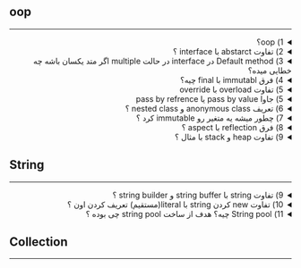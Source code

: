 ## oop

---------------

<details>

<summary dir="rtl"> 
1) oop؟
</summary>

<div dir="rtl">

1. **کپسوله‌سازی (Encapsulation):** کپسوله‌سازی به معنای پنهان‌سازی جزئیات پیاده‌سازی و نمایش فقط ویژگی‌ها و روش‌های ضروری به کاربر است. این امر با استفاده از دسترسی‌کننده‌های خصوصی (private) و عمومی (public) در کلاس‌ها انجام می‌شود. به عنوان مثال:
</div>

```java
    public class Car {
        private String color;
        private String model;

        public String getColor() {
            return color;
        }

        public void setColor(String color) {
            this.color = color;
        }

        public String getModel() {
            return model;
        }

        public void setModel(String model) {
            this.model = model;
        }
    }
```


<div dir="rtl">

2. **وراثت (Inheritance):** وراثت به معنی قابلیت تعریف یک کلاس جدید بر اساس یک کلاس موجود است که تمام خصوصیات و روش‌های آن را به ارث می‌برد و می‌تواند ویژگی‌ها و روش‌های جدیدی به آن اضافه کند. این امر باعث استفاده مجدد از کد می‌شود. به عنوان مثال:
</div>

```java
    public class Vehicle {
        protected String brand = "Ford";

        public void honk() {
            System.out.println("Beep beep!");
        }
    }

    public class Car extends Vehicle {
        private String modelName = "Mustang";

        public String getModelName() {
            return modelName;
        }
    }
```

<div dir="rtl">

3. **چندریختی (Polymorphism):** چندریختی به توانایی استفاده از یک تابع یا روش به روش‌های مختلف اشاره دارد. این ویژگی اجازه می‌دهد تا اشیاء از کلاس‌های مختلف به عنوان یک نوع عمومی‌تر در نظر گرفته شوند. به عنوان مثال:
</div>    

```java
    public class Animal {
        public void makeSound() {
            System.out.println("Animal makes a sound");
        }
    }

    public class Dog extends Animal {
        @Override
        public void makeSound() {
            System.out.println("Woof");
        }
    }

    public class Cat extends Animal {
        @Override
        public void makeSound() {
            System.out.println("Meow");
        }
    }

    public static void main(String[] args) {
        Animal myDog = new Dog();
        Animal myCat = new Cat();
        myDog.makeSound(); // Woof
        myCat.makeSound(); // Meow
    }
```

<div dir="rtl">

4. **تجرید (Abstraction):** تجرید به معنای نمایش جزئیات مهم و پنهان کردن جزئیات غیرضروری برای ساده‌سازی مدل‌سازی است. این امر با استفاده از کلاس‌های انتزاعی (abstract) و رابط‌ها (interface) انجام می‌شود. به عنوان مثال:
</div>

```java
    abstract class Animal {
        public abstract void makeSound();
    }

    class Dog extends Animal {
        public void makeSound() {
            System.out.println("Woof");
        }
    }

    class Cat extends Animal {
        public void makeSound() {
            System.out.println("Meow");
        }
    }

    public static void main(String[] args) {
        Animal myDog = new Dog();
        Animal myCat = new Cat();
        myDog.makeSound(); // Woof
        myCat.makeSound(); // Meow
    }
```
</details>



<details>

<summary dir="rtl"> 
2) تفاوت abstarct با interface ؟
</summary>

<div dir="rtl">

در جاوا، کلاس‌های انتزاعی (abstract classes) و رابط‌ها (interfaces) دو روش مهم برای تعریف قراردادها و رفتارهای مشترک بین کلاس‌ها هستند. با این حال، هر یک از این دو ویژگی کاربردها و محدودیت‌های خاص خود را دارند. در ادامه، تفاوت‌های اصلی بین آن‌ها را بررسی می‌کنیم:

### کلاس انتزاعی (Abstract Class)

1. **تعریف:**
   - یک کلاس انتزاعی می‌تواند شامل متدهای انتزاعی (بدون پیاده‌سازی) و متدهای معمولی (با پیاده‌سازی) باشد.

2. **ارث‌بری:**
   - یک کلاس می‌تواند فقط از یک کلاس انتزاعی ارث‌بری کند (single inheritance).

3. **سازنده‌ها:**
   - یک کلاس انتزاعی می‌تواند سازنده داشته باشد و این سازنده‌ها می‌توانند برای مقداردهی اولیه اشیاء در کلاس‌های فرزند استفاده شوند.

4. **متغیرها:**
   - یک کلاس انتزاعی می‌تواند متغیرهای نمونه (instance variables) داشته باشد.

مثال:

</div>

```java
abstract class Animal {
    String name;

    Animal(String name) {
        this.name = name;
    }

    abstract void makeSound();

    void eat() {
        System.out.println(name + " is eating");
    }
}

class Dog extends Animal {
    Dog(String name) {
        super(name);
    }

    @Override
    void makeSound() {
        System.out.println("Woof");
    }
}

public class Main {
    public static void main(String[] args) {
        Dog dog = new Dog("Buddy");
        dog.makeSound(); // Woof
        dog.eat();       // Buddy is eating
    }
}
```

<div dir="rtl">

### رابط (Interface)

1. **تعریف:**
   - یک رابط فقط می‌تواند شامل متدهای انتزاعی (بدون پیاده‌سازی) باشد. البته، از جاوا 8 به بعد، رابط‌ها می‌توانند متدهای پیش‌فرض (default methods) و استاتیک (static methods) نیز داشته باشند که دارای پیاده‌سازی هستند.

2. **ارث‌بری:**
   - یک کلاس می‌تواند از چندین رابط پیروی کند (multiple inheritance).

3. **سازنده‌ها:**
   - یک رابط نمی‌تواند سازنده داشته باشد.

4. **متغیرها:**
   - تمام متغیرهای درون یک رابط به صورت پیش‌فرض `public`, `static` و `final` هستند.

مثال:

</div>

```java
interface Animal {
    void makeSound();

    default void eat() {
        System.out.println("Animal is eating");
    }
}

class Dog implements Animal {
    @Override
    public void makeSound() {
        System.out.println("Woof");
    }
}

public class Main {
    public static void main(String[] args) {
        Dog dog = new Dog();
        dog.makeSound(); // Woof
        dog.eat();       // Animal is eating
    }
}
```

<div dir="rtl">

### تفاوت‌های کلیدی

1. **تعداد ارث‌بری:**
   - **Abstract Class:** فقط یک کلاس انتزاعی می‌تواند به ارث برده شود.
   - **Interface:** یک کلاس می‌تواند از چندین رابط پیروی کند.

2. **نوع متدها:**
   - **Abstract Class:** می‌تواند شامل متدهای انتزاعی و معمولی باشد.
   - **Interface:** تا جاوا 7، فقط شامل متدهای انتزاعی بود. از جاوا 8 به بعد، می‌تواند شامل متدهای پیش‌فرض و استاتیک نیز باشد.

3. **نوع متغیرها:**
   - **Abstract Class:** می‌تواند شامل متغیرهای نمونه و استاتیک باشد.
   - **Interface:** فقط شامل متغیرهای `public`, `static`, `final` است.

4. **کاربرد:**
   - **Abstract Class:** برای مدل‌سازی یک مفهوم عمومی‌تر که ممکن است دارای پیاده‌سازی پیش‌فرض برخی از متدها باشد.
   - **Interface:** برای تعریف قراردادهای رفتار که هر کلاس می‌تواند پیاده‌سازی‌های متفاوتی از آن‌ها ارائه دهد.

### مثال ترکیبی

برای درک بهتر تفاوت‌ها، می‌توانیم یک مثال ترکیبی بیاوریم که هر دو کلاس انتزاعی و رابط را به کار می‌گیرد:

</div>

```java
abstract class Animal {
    String name;

    Animal(String name) {
        this.name = name;
    }

    abstract void makeSound();

    void sleep() {
        System.out.println(name + " is sleeping");
    }
}

interface Pet {
    void play();

    default void eat() {
        System.out.println("Pet is eating");
    }
}

class Dog extends Animal implements Pet {
    Dog(String name) {
        super(name);
    }

    @Override
    void makeSound() {
        System.out.println("Woof");
    }

    @Override
    public void play() {
        System.out.println(name + " is playing");
    }
}

public class Main {
    public static void main(String[] args) {
        Dog dog = new Dog("Buddy");
        dog.makeSound(); // Woof
        dog.sleep();     // Buddy is sleeping
        dog.play();      // Buddy is playing
        dog.eat();       // Pet is eating
    }
}
```

<div dir="rtl">

در این مثال، `Dog` هم از یک کلاس انتزاعی (`Animal`) و هم از یک رابط (`Pet`) استفاده می‌کند، که نشان‌دهنده قدرت و انعطاف‌پذیری ترکیب این دو ویژگی در جاوا است.
</div>

</details>


<details>

<summary dir="rtl"> 
3) Default method در interface در حالت multiple اگر متد یکسان باشه چه خطایی میده؟
</summary>

<div dir="rtl">

در جاوا، اگر یک کلاس از چندین رابط (interface) پیروی کند که دارای متدهای پیش‌فرض (default methods) با امضای یکسان باشند، یک تضاد به وجود می‌آید. این تضاد باید به طور صریح توسط کلاس حل شود، در غیر این صورت کامپایلر جاوا خطا می‌دهد.

### خطا

وقتی یک کلاس از چندین رابط پیروی می‌کند که هر کدام متد پیش‌فرض یکسانی دارند، کامپایلر خطای زیر را می‌دهد:
```
class X inherits unrelated defaults for method Y() from types A and B
```

### مثال

برای توضیح این موضوع با یک مثال، بیایید دو رابط با متد پیش‌فرض یکسان و یک کلاس که از هر دو رابط پیروی می‌کند را بررسی کنیم:

</div>

```java
interface InterfaceA {
    default void display() {
        System.out.println("Display from InterfaceA");
    }
}

interface InterfaceB {
    default void display() {
        System.out.println("Display from InterfaceB");
    }
}

class MyClass implements InterfaceA, InterfaceB {
    @Override
    public void display() {
        // باید تضاد را به طور صریح حل کنیم
        InterfaceA.super.display(); // یا InterfaceB.super.display();
    }

    public static void main(String[] args) {
        MyClass obj = new MyClass();
        obj.display(); // باید تصمیم بگیریم کدام نمایش داده شود
    }
}
```

<div dir="rtl">

### توضیح

1. **تعریف دو رابط با متد پیش‌فرض یکسان:**
   - `InterfaceA` و `InterfaceB` هر دو دارای متد پیش‌فرض `display` هستند.

2. **پیروی کلاس از هر دو رابط:**
   - کلاس `MyClass` از هر دو رابط `InterfaceA` و `InterfaceB` پیروی می‌کند.

3. **حل تضاد:**
   - کلاس `MyClass` باید تضاد به وجود آمده را به طور صریح حل کند. این کار با استفاده از `InterfaceA.super.display()` یا `InterfaceB.super.display()` انجام می‌شود تا مشخص شود کدام نسخه از متد `display` فراخوانی شود.

### حل تضاد

هنگامی که با تضاد متدهای پیش‌فرض مواجه می‌شویم، باید به یکی از روش‌های زیر عمل کنیم:

1. **بازنویسی متد:**
   - متد را در کلاس پیاده‌سازی کرده و از یک نسخه خاص از رابط برای حل تضاد استفاده کنیم.

مثال:

</div>

```java
class MyClass implements InterfaceA, InterfaceB {
    @Override
    public void display() {
        InterfaceA.super.display(); // یا InterfaceB.super.display();
    }
}
```

<div dir="rtl">

2. **تعریف متد جدید:**
   - می‌توانیم یک پیاده‌سازی جدید برای متد ارائه دهیم که از هیچ یک از نسخه‌های رابط استفاده نکند.

مثال:

</div>

```java
class MyClass implements InterfaceA, InterfaceB {
    @Override
    public void display() {
        System.out.println("Display from MyClass");
    }
}
```

<div dir="rtl">

### نتیجه‌گیری

هنگامی که یک کلاس از چندین رابط با متد پیش‌فرض یکسان پیروی می‌کند، باید تضاد به وجود آمده را به طور صریح حل کنیم تا کامپایلر خطا ندهد. این کار معمولاً با بازنویسی متد و استفاده از `super` برای اشاره به متد مورد نظر در یکی از رابط‌ها انجام می‌شود.


</div>

</details>


<details>

<summary dir="rtl"> 
4)	فرق immutabl با final چیه؟
</summary>

<div dir="rtl">

در جاوا، مفاهیم `immutable` و `final` هر دو به مدیریت وضعیت اشیاء و متغیرها مربوط می‌شوند، اما در زمینه‌ها و کاربردهای متفاوتی به کار می‌روند. در ادامه تفاوت‌های این دو مفهوم را بررسی می‌کنیم:

### `final` در جاوا

1. **متغیرهای `final`:**
   - وقتی یک متغیر (میدان، پارامتر یا متغیر محلی) به صورت `final` تعریف می‌شود، مقدار آن تنها یک بار می‌تواند مقداردهی شود و پس از آن نمی‌تواند تغییر کند.
   - مثال:

</div>

```java
final int x = 10;
x = 20; // خطا: نمی‌توان مقدار متغیر final را تغییر داد
```
<div dir="rtl">

2. **متدهای `final`:**
   - یک متد `final` نمی‌تواند در کلاس‌های فرزند بازنویسی (override) شود.
   - مثال:
   
</div>

```java
  class Parent {
      public final void display() {
          System.out.println("Display from Parent");
      }
  }

  class Child extends Parent {
      @Override
      public void display() {
          System.out.println("Display from Child"); // خطا: نمی‌توان متد final را بازنویسی کرد
      }
  }
```

<div dir="rtl">

3. **کلاس‌های `final`:**
   - یک کلاس `final` نمی‌تواند به ارث برده شود. به عبارت دیگر، هیچ کلاسی نمی‌تواند از یک کلاس `final` ارث‌بری کند.
   - مثال:

</div>


 ```java
 public final class UtilityClass {
     // بدنه کلاس
 }

 class SubUtilityClass extends UtilityClass { // خطا: نمی‌توان از کلاس final ارث‌بری کرد
     // بدنه کلاس
 }
 ```

<div dir="rtl">

### `immutable` در جاوا

1. **کلاس‌های Immutable:**
   - یک کلاس Immutable کلاسی است که پس از ایجاد شیء، وضعیت آن نمی‌تواند تغییر کند.
   - ویژگی‌های کلاس‌های Immutable:
      - تمام فیلدها باید `private` و `final` باشند.
      - کلاس باید `final` باشد تا از ارث‌بری جلوگیری شود.
      - عدم وجود setter ها برای تغییر فیلدها.
      - تمام فیلدها باید تنها از طریق سازنده مقداردهی شوند.
   - مثال:

</div>

 ```java
 public final class ImmutablePerson {
     private final String name;
     private final int age;

     public ImmutablePerson(String name, int age) {
         this.name = name;
         this.age = age;
     }

     public String getName() {
         return name;
     }

     public int getAge() {
         return age;
     }
 }
 ```

<div dir="rtl">

### تفاوت‌های کلیدی

1. **کاربرد و زمینه:**
   - `final`: برای متغیرها، متدها و کلاس‌ها به کار می‌رود تا نشان دهد که نمی‌توان آن‌ها را تغییر داد یا بازنویسی کرد.
   - `immutable`: مفهومی است که برای طراحی کلاس‌هایی به کار می‌رود که اشیاء آن‌ها پس از ایجاد غیرقابل تغییر هستند.

2. **محدودیت‌ها:**
   - `final` متغیر: نمی‌توان پس از مقداردهی اولیه مقدار آن را تغییر داد، اما اگر متغیر یک شیء باشد، می‌توان وضعیت داخلی شیء را تغییر داد مگر اینکه خود شیء Immutable باشد.
   - کلاس‌های Immutable: وضعیت داخلی اشیاء پس از ایجاد به هیچ وجه نمی‌تواند تغییر کند.

3. **سطح تأثیر:**
   - `final` متغیر: بر روی مقدار متغیر تأثیر می‌گذارد.
   - `final` متد: بر روی قابلیت بازنویسی متد تأثیر می‌گذارد.
   - `final` کلاس: بر روی قابلیت ارث‌بری کلاس تأثیر می‌گذارد.
   - Immutable: بر روی وضعیت کل شیء تأثیر می‌گذارد.

### مثال ترکیبی

برای درک بهتر تفاوت‌ها، بیایید مثالی ترکیبی را بررسی کنیم که هم از `final` و هم از کلاس Immutable استفاده می‌کند:

</div>


```java
public final class ImmutableBook {
    private final String title;
    private final String author;

    public ImmutableBook(String title, String author) {
        this.title = title;
        this.author = author;
    }

    public String getTitle() {
        return title;
    }

    public String getAuthor() {
        return author;
    }
}

class Test {
    public static void main(String[] args) {
        final ImmutableBook book = new ImmutableBook("1984", "George Orwell");

        // نمی‌توانیم یک شیء جدید به متغیر book تخصیص دهیم
        // book = new ImmutableBook("Brave New World", "Aldous Huxley"); // خطا

        // اما می‌توانیم از متدهای کتاب استفاده کنیم
        System.out.println(book.getTitle()); // 1984
        System.out.println(book.getAuthor()); // George Orwell
    }
}
```

<div dir="rtl">
در این مثال، `ImmutableBook` یک کلاس Immutable است و متغیر `book` به صورت `final` تعریف شده است. این بدان معناست که:
1. کلاس `ImmutableBook` به دلیل `final` بودن نمی‌تواند به ارث برده شود.
2. وضعیت شیء `book` نمی‌تواند تغییر کند زیرا `ImmutableBook` یک کلاس Immutable است.
3. متغیر `book` نمی‌تواند به شیء دیگری تخصیص داده شود زیرا به صورت `final` تعریف شده است.

</div>

</details>


<details >

<summary dir="rtl"> 
5) 	تفاوت overload با override
</summary>

<div dir="rtl">

در جاوا، `Overloading` و `Overriding` دو مفهوم متفاوت هستند که برای دستیابی به چندریختی (Polymorphism) استفاده می‌شوند. هر دو این مفاهیم به متدها مربوط می‌شوند، اما در شرایط و اهداف مختلف به کار می‌روند.

### Overloading (بارگذاری مجدد متدها)

**تعریف:**
- Overloading زمانی اتفاق می‌افتد که چندین متد با همان نام، اما با امضاهای مختلف (مجموعه پارامترهای مختلف) در یک کلاس تعریف شوند. امضای متد شامل تعداد، نوع، و ترتیب پارامترها است.

**ویژگی‌ها:**
- Overloading در همان کلاس انجام می‌شود.
- امضای متدها (تعداد یا نوع پارامترها) باید متفاوت باشد.
- نوع بازگشتی متد می‌تواند متفاوت باشد، اما این تفاوت به تنهایی برای Overloading کافی نیست.
- Overloading زمان کامپایل (Compile-time) تعیین می‌شود.

**مثال:**

</div>

```java
class MathUtils {
    // متد اول
    public int add(int a, int b) {
        return a + b;
    }

    // متد دوم
    public double add(double a, double b) {
        return a + b;
    }

    // متد سوم
    public int add(int a, int b, int c) {
        return a + b + c;
    }
}

public class Main {
    public static void main(String[] args) {
        MathUtils utils = new MathUtils();
        System.out.println(utils.add(2, 3));          // 5
        System.out.println(utils.add(2.5, 3.5));      // 6.0
        System.out.println(utils.add(1, 2, 3));       // 6
    }
}
```

<div dir="rtl">

### Overriding (بازنویسی متدها)

**تعریف:**
- Overriding زمانی اتفاق می‌افتد که یک کلاس فرزند متدی را از کلاس والد بازنویسی کند. متد بازنویسی‌شده در کلاس فرزند باید همان امضای متد در کلاس والد را داشته باشد.

**ویژگی‌ها:**
- Overriding بین کلاس والد و کلاس فرزند انجام می‌شود.
- امضای متد (نام، تعداد، نوع، و ترتیب پارامترها) باید دقیقاً یکسان باشد.
- نوع بازگشتی متد در کلاس فرزند باید با نوع بازگشتی متد در کلاس والد سازگار باشد.
- متد در کلاس فرزند باید همان سطح دسترسی یا سطح دسترسی بیشتری نسبت به کلاس والد داشته باشد.
- Overriding زمان اجرا (Run-time) تعیین می‌شود.

**مثال:**

</div>

```java
class Animal {
    public void makeSound() {
        System.out.println("Animal makes a sound");
    }
}

class Dog extends Animal {
    @Override
    public void makeSound() {
        System.out.println("Woof");
    }
}

class Cat extends Animal {
    @Override
    public void makeSound() {
        System.out.println("Meow");
    }
}

public class Main {
    public static void main(String[] args) {
        Animal myDog = new Dog();
        Animal myCat = new Cat();
        
        myDog.makeSound(); // Woof
        myCat.makeSound(); // Meow
    }
}
```

<div dir="rtl">

### تفاوت‌های کلیدی بین Overloading و Overriding

1. **مفهوم:**
   - **Overloading:** تعریف چندین متد با همان نام در یک کلاس، اما با امضاهای مختلف.
   - **Overriding:** بازنویسی متدی از کلاس والد در کلاس فرزند با همان امضا.

2. **زمان تعیین:**
   - **Overloading:** زمان کامپایل.
   - **Overriding:** زمان اجرا.

3. **محدوده کاربرد:**
   - **Overloading:** در همان کلاس.
   - **Overriding:** بین کلاس والد و کلاس فرزند.

4. **نوع بازگشتی:**
   - **Overloading:** می‌تواند متفاوت باشد.
   - **Overriding:** باید همان نوع یا نوع سازگار باشد.

5. **پارامترها:**
   - **Overloading:** تعداد، نوع، یا ترتیب پارامترها باید متفاوت باشد.
   - **Overriding:** تعداد، نوع، و ترتیب پارامترها باید یکسان باشد.

### نتیجه‌گیری

- Overloading برای دستیابی به چندریختی در سطح کلاس با تعریف متدهای هم‌نام اما با امضاهای مختلف استفاده می‌شود.
- Overriding برای بازنویسی متدهای کلاس والد در کلاس فرزند به منظور ارائه پیاده‌سازی‌های خاص هر کلاس فرزند استفاده می‌شود.

</div>

</details>

<details >

<summary dir="rtl"> 
5) 		جاوا pass by value یا pass by refrence
</summary>

<div dir="rtl">

در جاوا، **تمام آرگومان‌ها به صورت "pass by value"** (ارسال به‌وسیله مقدار) به متدها ارسال می‌شوند. این جمله ممکن است باعث ایجاد سردرگمی شود، زیرا نحوه کار جاوا با انواع ابتدایی (primitive types) و اشیاء (objects) تفاوت دارد.

### انواع ابتدایی (Primitive Types)

وقتی یک مقدار ابتدایی (مثل `int`, `char`, `boolean`, `float` و ...) به یک متد ارسال می‌شود، یک کپی از آن مقدار ایجاد می‌شود و به متد ارسال می‌گردد. بنابراین، هر گونه تغییری که در متد روی این پارامتر اعمال شود، تأثیری روی مقدار اصلی ندارد.

**مثال:**

```java
public class Main {
    public static void main(String[] args) {
        int num = 10;
        modifyPrimitive(num);
        System.out.println("After modifyPrimitive: " + num); // هنوز 10
    }

    public static void modifyPrimitive(int value) {
        value = 20; // فقط مقدار کپی شده تغییر می‌کند
    }
}
```

### اشیاء (Objects)

در مورد اشیاء، همان قانون "pass by value" اعمال می‌شود، اما اینجا تفاوت اصلی به دلیل نحوه مدیریت مرجع‌ها (references) به وجود می‌آید. وقتی یک شیء به یک متد ارسال می‌شود، یک کپی از مرجع (reference) آن شیء ارسال می‌شود، نه خود شیء. به عبارت دیگر، مرجع به شیء کپی می‌شود، اما هر دو مرجع به همان شیء در حافظه اشاره می‌کنند.

بنابراین، اگر شما متغیرهای داخلی شیء را تغییر دهید، این تغییرات روی شیء اصلی اعمال می‌شود، اما اگر مرجع را تغییر دهید (مثلاً به یک شیء جدید اشاره کنید)، این تغییر فقط در محدوده همان متد است و تأثیری بر مرجع اصلی خارج از متد ندارد.

**مثال:**

```java
class MyObject {
    int value;
}

public class Main {
    public static void main(String[] args) {
        MyObject obj = new MyObject();
        obj.value = 10;
        modifyObject(obj);
        System.out.println("After modifyObject: " + obj.value); // خروجی 20 است
    }

    public static void modifyObject(MyObject obj) {
        obj.value = 20; // تغییر در شیء اصلی اعمال می‌شود
    }
}
```

**مثال دیگر:**

```java
class MyObject {
    int value;
}

public class Main {
    public static void main(String[] args) {
        MyObject obj = new MyObject();
        obj.value = 10;
        reassignObject(obj);
        System.out.println("After reassignObject: " + obj.value); // هنوز 10 است
    }

    public static void reassignObject(MyObject obj) {
        obj = new MyObject();
        obj.value = 20; // مرجع جدید فقط در محدوده متد معتبر است
    }
}
```

### نتیجه‌گیری

جاوا همیشه از "pass by value" استفاده می‌کند:
- **برای انواع ابتدایی:** مقدار خود نوع ابتدایی کپی و ارسال می‌شود.
- **برای اشیاء:** یک کپی از مرجع (reference) شیء ارسال می‌شود، نه خود شیء. این به این معناست که شما می‌توانید وضعیت داخلی شیء را تغییر دهید، اما نمی‌توانید مرجع اصلی را در خارج از متد تغییر دهید.

</div>

</details>


<details>

<summary dir="rtl"> 
6) تعریف anonymous class و nested class ؟
</summary>

<div dir="rtl">

### Nested Class (کلاس تو در تو)

وقتی یک کلاس یا یک اینترفیس داخل یک کلاس دیگر تعریف می‌شود، به آن `Nested Class` گفته می‌شود. `Nested Class`ها دو نوع اصلی دارند:
1. **Static Nested Class**
2. **Non-static Nested Class (Inner Class)**

### انواع Inner Class

1. **Member Inner Class:**
   - یک `Inner Class` که درون یک کلاس بیرونی و خارج از متدهای آن تعریف می‌شود.
   - به اعضای کلاس بیرونی دسترسی مستقیم دارد، حتی اگر اعضا `private` باشند.

   **مثال:**
   ```java
   class TestMemberOuter1 {
       private int data = 30;

       class Inner {
           void msg() {
               System.out.println("data is " + data);
           }
       }

       public static void main(String args[]) {
           TestMemberOuter1 obj = new TestMemberOuter1();
           TestMemberOuter1.Inner in = obj.new Inner();
           in.msg(); // خروجی: data is 30
       }
   }
   ```

2. **Anonymous Inner Class:**
   - یک `Inner Class` که بدون نام است و برای پیاده‌سازی یک اینترفیس یا گسترش یک کلاس استفاده می‌شود.
   - معمولاً برای پیاده‌سازی‌های فوری و کوتاه مدت استفاده می‌شود.

   **مثال:**
   ```java
   abstract class Person {
       abstract void eat();
   }

   class TestAnonymousInner {
       public static void main(String args[]) {
           Person p = new Person() {
               void eat() {
                   System.out.println("nice fruits");
               }
           };
           p.eat(); // خروجی: nice fruits
       }
   }
   ```

3. **Local Inner Class:**
   - یک `Inner Class` که درون یک متد، سازنده یا بلوک تعریف می‌شود.
   - فقط در داخل متد یا بلوک که در آن تعریف شده است قابل دسترسی است.

   **مثال:**
   ```java
   public class localInner1 {
       private int data = 30; // متغیر نمونه

       void display() {
           class Local {
               void msg() {
                   System.out.println(data);
               }
           }
           Local l = new Local();
           l.msg(); // خروجی: 30
       }

       public static void main(String args[]) {
           localInner1 obj = new localInner1();
           obj.display();
       }
   }
   ```

### Static Nested Class

- یک `Nested Class` که با استفاده از کلمه کلیدی `static` تعریف شده و می‌تواند بدون نیاز به نمونه‌ای از کلاس بیرونی استفاده شود.
- به اعضای `static` کلاس بیرونی دسترسی مستقیم دارد، اما به اعضای `instance` دسترسی ندارد مگر اینکه یک نمونه از کلاس بیرونی داشته باشد.

**مثال:**
```java
class Outer {
    static int data = 30;

    static class StaticNested {
        void display() {
            System.out.println("data is " + data);
        }
    }

    public static void main(String args[]) {
        Outer.StaticNested nested = new Outer.StaticNested();
        nested.display(); // خروجی: data is 30
    }
}
```

### نتیجه‌گیری

- `Nested Class`ها در جاوا به دو نوع اصلی تقسیم می‌شوند: `Static Nested Class` و `Inner Class`.
- `Inner Class`ها خود به سه دسته تقسیم می‌شوند: `Member Inner Class`, `Anonymous Inner Class`, و `Local Inner Class`.
- هر نوع از `Inner Class` کاربردها و ویژگی‌های خاص خود را دارد که در موقعیت‌های مختلف می‌تواند مفید باشد.
</div>

</details>


<details>

<summary dir="rtl"> 
7) چطور میشه یه متغیر رو immutable کرد ؟
</summary>

<div dir="rtl">

در جاوا، برای ایجاد یک متغیر (شیء) به‌صورت `immutable`، باید چندین اصل و روش را رعایت کنید. در ادامه، نحوه ایجاد یک کلاس `immutable` و متغیرهای آن را توضیح می‌دهم.

### مراحل ایجاد یک کلاس `immutable`

1. **کلاس را `final` کنید تا از ارث‌بری جلوگیری شود.**
2. **تمام فیلدهای کلاس را `private` و `final` کنید تا فقط یک بار مقداردهی شوند.**
3. **هیچ `setter`ای برای فیلدها فراهم نکنید.**
4. **تمام فیلدها را از طریق سازنده مقداردهی کنید.**
5. **اگر فیلدها از نوع mutable (قابل تغییر) هستند، یک کپی عمیق از آن‌ها در سازنده و getterها ایجاد کنید.**

### مثال

یک کلاس `Person` را به‌صورت `immutable` ایجاد می‌کنیم:

```java
public final class Person {
    private final String name;
    private final int age;
    private final List<String> hobbies;

    public Person(String name, int age, List<String> hobbies) {
        this.name = name;
        this.age = age;
        // کپی عمیق برای فیلد mutable
        this.hobbies = new ArrayList<>(hobbies);
    }

    public String getName() {
        return name;
    }

    public int getAge() {
        return age;
    }

    // بازگرداندن کپی برای فیلد mutable
    public List<String> getHobbies() {
        return new ArrayList<>(hobbies);
    }
}

public class Main {
    public static void main(String[] args) {
        List<String> hobbies = new ArrayList<>();
        hobbies.add("Reading");
        hobbies.add("Traveling");

        Person person = new Person("John", 30, hobbies);

        // تلاش برای تغییر لیست hobbies خارجی
        hobbies.add("Swimming");

        System.out.println(person.getHobbies()); // خروجی: [Reading, Traveling]

        // تلاش برای تغییر لیست hobbies از طریق getter
        person.getHobbies().add("Swimming");

        System.out.println(person.getHobbies()); // خروجی: [Reading, Traveling]
    }
}
```

### توضیحات

1. **کلاس `Person` به‌صورت `final` تعریف شده است:**
   - این کار باعث می‌شود تا هیچ کلاسی نتواند از آن ارث‌بری کند و متدهای آن را تغییر دهد.

2. **فیلدهای `name`, `age`, و `hobbies` به‌صورت `private` و `final` تعریف شده‌اند:**
   - این کار اطمینان می‌دهد که این فیلدها فقط یک بار مقداردهی می‌شوند و نمی‌توانند تغییر کنند.

3. **هیچ `setter`ای برای فیلدها وجود ندارد:**
   - این کار از تغییر مقادیر فیلدها بعد از مقداردهی اولیه جلوگیری می‌کند.

4. **فیلدهای mutable (قابل تغییر) مانند `List<String>` به‌صورت کپی عمیق مقداردهی می‌شوند:**
   - در سازنده، یک کپی جدید از لیست ورودی ایجاد می‌شود.
   - در getter، یک کپی جدید از لیست بازگردانده می‌شود تا از تغییر لیست اصلی جلوگیری شود.

### نتیجه‌گیری

با رعایت این اصول، می‌توانید یک کلاس `immutable` ایجاد کنید که متغیرهای آن پس از مقداردهی اولیه دیگر تغییر نخواهند کرد. این ویژگی باعث می‌شود تا کلاس‌های `immutable` برای استفاده در برنامه‌های چندنخی (multi-threaded) بسیار مناسب باشند، زیرا نیازی به هماهنگ‌سازی (synchronization) برای دسترسی به متغیرها ندارند.

</div>

</details>



<details>
<summary dir="rtl"> 
8) فرق reflection با aspect ؟
</summary>

<div dir="rtl">

Reflection و Aspect-Oriented Programming (AOP) دو مفهوم مجزا در جاوا هستند که هر کدام برای اهداف خاصی استفاده می‌شوند. در ادامه تفاوت‌های اصلی بین Reflection و AOP را بررسی می‌کنیم:

### Reflection

**تعریف:**
Reflection یک ویژگی قدرتمند در جاوا است که به برنامه‌نویسان اجازه می‌دهد تا اطلاعات مربوط به ساختار برنامه (مانند کلاس‌ها، متدها، فیلدها و سازنده‌ها) را در زمان اجرا به دست آورند و از آن‌ها برای انجام عملیات مختلف استفاده کنند.

**کاربردها:**
1. **دسترسی به اطلاعات کلاس در زمان اجرا:** مانند نام کلاس، متدها، فیلدها و سازنده‌ها.
2. **ایجاد اشیاء در زمان اجرا:** بدون استفاده از سازنده‌های معمولی.
3. **فراخوانی متدها در زمان اجرا:** بدون استفاده از نام متدها در کد.
4. **دسترسی و تغییر فیلدها در زمان اجرا:** حتی اگر این فیلدها خصوصی باشند.

**مثال:**
```java
import java.lang.reflect.*;

public class ReflectionExample {
    private String message = "Hello, Reflection!";

    public static void main(String[] args) {
        try {
            ReflectionExample obj = new ReflectionExample();

            // دسترسی به فیلد خصوصی
            Field field = ReflectionExample.class.getDeclaredField("message");
            field.setAccessible(true);
            String value = (String) field.get(obj);

            System.out.println("Field Value: " + value); // خروجی: Hello, Reflection!

            // تغییر فیلد خصوصی
            field.set(obj, "Hello, Modified Reflection!");
            System.out.println("Modified Field Value: " + obj.message); // خروجی: Hello, Modified Reflection!

        } catch (Exception e) {
            e.printStackTrace();
        }
    }
}
```

### Aspect-Oriented Programming (AOP)

**تعریف:**
AOP یک پارادایم برنامه‌نویسی است که هدف آن جداسازی مقاطع مختلف برنامه (Concerns) است تا کدهای مربوط به مقاطع مختلف بتوانند به طور مستقل از هم توسعه و مدیریت شوند. در جاوا، AOP معمولاً با استفاده از فریم‌ورک‌هایی مانند Spring AOP و AspectJ پیاده‌سازی می‌شود.

**کاربردها:**
1. **جداسازی مقاطع مختلف برنامه:** مانند مدیریت لاگ‌ها، امنیت، تراکنش‌ها و مدیریت استثناها.
2. **افزایش خوانایی و نگهداری کد:** با جداسازی مقاطع مختلف برنامه از منطق اصلی.
3. **اضافه کردن رفتار به متدها و اشیاء:** بدون تغییر در کد منبع آن‌ها.

**اصطلاحات کلیدی در AOP:**
1. **Aspect:** یک مقطع برنامه که می‌تواند به ماژول‌های مختلف اضافه شود.
2. **Join Point:** یک نقطه در اجرای برنامه که در آن می‌توان یک مقطع را اعمال کرد.
3. **Advice:** کدی که در یک Join Point مشخص اجرا می‌شود.
4. **Pointcut:** مجموعه‌ای از Join Pointها که در آن‌ها یک Advice اعمال می‌شود.
5. **Weaving:** فرآیند اعمال Aspects به کد اصلی.

**مثال:**
استفاده از Spring AOP برای لاگ‌گیری از متدها:
```java
import org.aspectj.lang.annotation.Aspect;
import org.aspectj.lang.annotation.Before;
import org.springframework.stereotype.Component;

@Aspect
@Component
public class LoggingAspect {
    @Before("execution(* com.example.service.*.*(..))")
    public void logBeforeMethod() {
        System.out.println("Method is about to be executed");
    }
}
```

### تفاوت‌های کلیدی

1. **هدف:**
   - **Reflection:** برای دسترسی و تغییر ساختار برنامه در زمان اجرا استفاده می‌شود.
   - **AOP:** برای جداسازی مقاطع مختلف برنامه و افزودن رفتار به متدها بدون تغییر کد منبع استفاده می‌شود.

2. **کاربرد:**
   - **Reflection:** بیشتر برای عملیات پویا مانند ایجاد اشیاء، فراخوانی متدها و دسترسی به فیلدها در زمان اجرا استفاده می‌شود.
   - **AOP:** بیشتر برای افزودن مقاطع عمومی مانند لاگ‌گیری، امنیت و مدیریت تراکنش‌ها به برنامه بدون تغییر کد منبع استفاده می‌شود.

3. **پیاده‌سازی:**
   - **Reflection:** به صورت ذاتی در جاوا موجود است و از طریق بسته `java.lang.reflect` قابل دسترسی است.
   - **AOP:** نیاز به فریم‌ورک‌های خاص مانند Spring AOP یا AspectJ دارد.

4. **پیچیدگی و نگهداری:**
   - **Reflection:** ممکن است کد پیچیده‌تر و دیباگ سخت‌تری داشته باشد.
   - **AOP:** به طور کلی خوانایی و نگهداری کد را بهبود می‌بخشد زیرا مقاطع مختلف برنامه از منطق اصلی جدا می‌شوند.

### نتیجه‌گیری

Reflection و AOP هر دو ابزارهای قدرتمندی در جاوا هستند که برای اهداف مختلفی استفاده می‌شوند. Reflection برای دسترسی و تغییر ساختار برنامه در زمان اجرا مناسب است، در حالی که AOP برای جداسازی مقاطع مختلف برنامه و افزودن رفتارهای عمومی به متدها بدون تغییر کد منبع استفاده می‌شود. با درک تفاوت‌های بین این دو، می‌توانید از هر یک به صورت مناسب در برنامه‌های خود استفاده کنید.

</div>

</details>


<details>
<summary dir="rtl"> 
9) تفاوت heap و stack  با مثال ؟
</summary>

<div dir="rtl">

در جاوا، حافظه به دو بخش اصلی تقسیم می‌شود: Heap و Stack. هر یک از این بخش‌ها وظایف و کاربردهای خاص خود را دارند. در ادامه تفاوت‌های کلیدی بین Heap و Stack به همراه مثال‌هایی توضیح داده شده است.

### تفاوت‌های کلیدی بین Heap و Stack

1. **مدیریت حافظه:**
   - **Stack:** برای ذخیره‌سازی متغیرهای محلی و فراخوانی‌های متد استفاده می‌شود. این حافظه به صورت خودکار توسط JVM مدیریت می‌شود و با خروج از بلاک متد، حافظه آزاد می‌شود.
   - **Heap:** برای ذخیره‌سازی اشیاء و متغیرهای سراسری استفاده می‌شود. مدیریت این حافظه توسط Garbage Collector انجام می‌شود.

2. **سرعت دسترسی:**
   - **Stack:** دسترسی به حافظه در Stack سریع‌تر است زیرا به صورت LIFO (Last In First Out) مدیریت می‌شود.
   - **Heap:** دسترسی به حافظه در Heap کندتر است زیرا مدیریت پیچیده‌تری دارد و Garbage Collector باید آن را مدیریت کند.

3. **ساختار داده:**
   - **Stack:** به صورت ساختار داده پشته (Stack) مدیریت می‌شود.
   - **Heap:** به صورت ساختار داده هرم (Heap) مدیریت می‌شود و اشیاء به صورت نامرتب ذخیره می‌شوند.

4. **اندازه:**
   - **Stack:** حافظه Stack معمولاً کوچک‌تر است و محدودیت اندازه دارد.
   - **Heap:** حافظه Heap بزرگ‌تر است و می‌تواند مقدار بیشتری داده ذخیره کند.

5. **مدت زمان زندگی داده‌ها:**
   - **Stack:** مدت زمان زندگی داده‌ها کوتاه است و فقط تا زمان خروج از بلاک یا متد معتبر هستند.
   - **Heap:** مدت زمان زندگی داده‌ها طولانی‌تر است و تا زمانی که Garbage Collector آن‌ها را جمع‌آوری نکند، معتبر هستند.

### مثال:

برای درک بهتر تفاوت‌ها، بیایید یک مثال عملی را بررسی کنیم:

```java
public class MemoryExample {
    public static void main(String[] args) {
        int x = 5; // متغیر محلی: ذخیره شده در Stack
        int y = 10; // متغیر محلی: ذخیره شده در Stack

        MyClass obj = new MyClass(); // شیء: ذخیره شده در Heap
        obj.setValue(20);

        System.out.println("x: " + x); // 5
        System.out.println("y: " + y); // 10
        System.out.println("obj.value: " + obj.getValue()); // 20
    }
}

class MyClass {
    private int value; // فیلد نمونه: ذخیره شده در Heap

    public void setValue(int value) {
        this.value = value;
    }

    public int getValue() {
        return value;
    }
}
```

### توضیحات:

1. **متغیرهای محلی (x و y):**
   - این متغیرها در حافظه Stack ذخیره می‌شوند. هر بار که متد `main` فراخوانی می‌شود، یک بلاک جدید در Stack ایجاد می‌شود و این متغیرها در آن بلاک ذخیره می‌شوند. با خروج از متد `main`، این بلاک و تمام متغیرهای محلی آن آزاد می‌شوند.

2. **شیء `MyClass` (obj):**
   - این شیء در حافظه Heap ذخیره می‌شود. متغیر `obj` که یک مرجع به این شیء است، در Stack ذخیره می‌شود، اما خود شیء در Heap قرار دارد. Garbage Collector مسئول مدیریت حافظه Heap است و زمانی که هیچ مرجعی به این شیء اشاره نکند، آن را جمع‌آوری می‌کند.

3. **فیلد نمونه `value` در کلاس `MyClass`:**
   - این فیلد به عنوان بخشی از شیء `MyClass` در Heap ذخیره می‌شود. تغییرات در این فیلد توسط متدهای `setValue` و `getValue` انجام می‌شود.

### نتیجه‌گیری

- **Stack:** برای ذخیره‌سازی متغیرهای محلی و فراخوانی‌های متد استفاده می‌شود. دسترسی سریع‌تر است و حافظه به صورت خودکار با خروج از بلاک آزاد می‌شود.
- **Heap:** برای ذخیره‌سازی اشیاء و متغیرهای سراسری استفاده می‌شود. دسترسی کندتر است و مدیریت حافظه توسط Garbage Collector انجام می‌شود.

درک تفاوت‌های بین Heap و Stack می‌تواند به بهینه‌سازی عملکرد و مدیریت بهتر حافظه در برنامه‌های جاوا کمک کند.

### نکته
توی ترد هر کدم stack خودشون رو دارن ولی heap یکیه

</div>

</details>

## String 

----------


<details>
<summary dir="rtl"> 
9) تفاوت string با string buffer و string builder ؟
</summary>

<div dir="rtl">

در جاوا، کلاس‌های `String`, `StringBuffer`, و `StringBuilder` برای کار با رشته‌ها استفاده می‌شوند. هر یک از این کلاس‌ها ویژگی‌ها و کاربردهای خاص خود را دارند. در ادامه به تفاوت‌ها و ویژگی‌های این کلاس‌ها می‌پردازیم:

### 1. کلاس `String`

**ویژگی‌ها:**
- **Immutable (غیرقابل تغییر):** پس از ایجاد یک شیء `String`، نمی‌توان محتوای آن را تغییر داد. هر تغییر در یک شیء `String` باعث ایجاد یک شیء جدید می‌شود.
- **کلاس نهایی (final):** نمی‌توان از کلاس `String` ارث‌بری کرد.

**مثال:**
```java
String str1 = "Hello";
String str2 = str1.concat(" World"); // str1 تغییر نمی‌کند، یک شیء جدید ایجاد می‌شود
System.out.println(str1); // خروجی: Hello
System.out.println(str2); // خروجی: Hello World
```

### 2. کلاس `StringBuffer`

**ویژگی‌ها:**
- **Mutable (قابل تغییر):** محتوای `StringBuffer` پس از ایجاد می‌تواند تغییر کند.
- **Thread-safe (ایمن در برابر دسترسی چند نخی):** متدهای `StringBuffer` هماهنگ (synchronized) هستند، بنابراین برای استفاده در محیط‌های چند نخی (multi-threaded) مناسب است.
- **کندتر از `StringBuilder`:** به دلیل هماهنگی متدها، عملیات‌ها کمی کندتر از `StringBuilder` هستند.

**مثال:**
```java
StringBuffer sb = new StringBuffer("Hello");
sb.append(" World");
System.out.println(sb.toString()); // خروجی: Hello World
```

### 3. کلاس `StringBuilder`

**ویژگی‌ها:**
- **Mutable (قابل تغییر):** محتوای `StringBuilder` پس از ایجاد می‌تواند تغییر کند.
- **Not thread-safe (ایمن در برابر دسترسی چند نخی نیست):** متدهای `StringBuilder` هماهنگ (synchronized) نیستند، بنابراین برای استفاده در محیط‌های تک‌نخی (single-threaded) یا در مواردی که هماهنگی توسط برنامه‌نویس مدیریت می‌شود، مناسب است.
- **سریع‌تر از `StringBuffer`:** به دلیل عدم هماهنگی متدها، عملیات‌ها سریع‌تر از `StringBuffer` هستند.

**مثال:**
```java
StringBuilder sb = new StringBuilder("Hello");
sb.append(" World");
System.out.println(sb.toString()); // خروجی: Hello World
```

### تفاوت‌های کلیدی

1. **قابلیت تغییر (Mutability):**
   - `String` غیرقابل تغییر (Immutable) است. هر تغییر در رشته باعث ایجاد یک شیء جدید می‌شود.
   - `StringBuffer` و `StringBuilder` قابل تغییر (Mutable) هستند. می‌توان محتوای آن‌ها را بدون ایجاد شیء جدید تغییر داد.

2. **ایمنی در برابر دسترسی چند نخی (Thread Safety):**
   - `String` ذاتاً ایمن در برابر دسترسی چند نخی است زیرا غیرقابل تغییر است.
   - `StringBuffer` ایمن در برابر دسترسی چند نخی است زیرا متدهای آن هماهنگ (synchronized) هستند.
   - `StringBuilder` ایمن در برابر دسترسی چند نخی نیست زیرا متدهای آن هماهنگ نیستند.

3. **کارایی (Performance):**
   - `String` به دلیل ایجاد اشیاء جدید در هر تغییر، کندتر از `StringBuffer` و `StringBuilder` است.
   - `StringBuffer` به دلیل هماهنگی متدها، کمی کندتر از `StringBuilder` است.
   - `StringBuilder` سریع‌ترین گزینه است زیرا متدهای آن هماهنگ نیستند.

### موارد استفاده

- از `String` برای رشته‌های ثابت و غیرقابل تغییر استفاده کنید.
- از `StringBuffer` در برنامه‌هایی استفاده کنید که نیاز به تغییر رشته‌ها در محیط‌های چند نخی دارند.
- از `StringBuilder` در برنامه‌هایی استفاده کنید که نیاز به تغییر رشته‌ها در محیط‌های تک‌نخی دارند یا هماهنگی دسترسی چند نخی توسط برنامه‌نویس مدیریت می‌شود.

### نتیجه‌گیری

با توجه به تفاوت‌های بالا، انتخاب بین `String`, `StringBuffer`, و `StringBuilder` بستگی به نیازهای خاص برنامه شما دارد. برای رشته‌های ثابت از `String`، برای تغییر رشته‌ها در محیط‌های چند نخی از `StringBuffer`، و برای تغییر رشته‌ها در محیط‌های تک‌نخی از `StringBuilder` استفاده کنید.

</div>

</details>


<details>
<summary dir="rtl"> 
10) 	تفاوت new کردن string با literal(مستقیم)  تعریف کردن اون ؟
</summary>

<div dir="rtl">

در جاوا، تعریف یک رشته (`String`) به دو روش اصلی انجام می‌شود: استفاده از literal (مستقیم) و استفاده از کلمه کلیدی `new`. هر یک از این روش‌ها رفتار متفاوتی دارد و تفاوت‌های مهمی بین آن‌ها وجود دارد. در ادامه به بررسی این تفاوت‌ها می‌پردازیم:

### استفاده از String Literal

وقتی یک رشته به صورت مستقیم و با استفاده از literal تعریف می‌شود، به طور خودکار در یک مکان ویژه به نام "String Pool" در حافظه ذخیره می‌شود. اگر رشته دیگری با همان مقدار ایجاد شود، به جای ایجاد یک شیء جدید، به همان شیء موجود در String Pool اشاره می‌کند.

**مثال:**

```java
String str1 = "Hello";
String str2 = "Hello";

System.out.println(str1 == str2); // خروجی: true
System.out.println(str1.equals(str2)); // خروجی: true
```

در این مثال، `str1` و `str2` هر دو به همان شیء در String Pool اشاره می‌کنند، بنابراین عملگر `==` که مراجع را مقایسه می‌کند، `true` بازمی‌گرداند.

### استفاده از کلمه کلیدی new

وقتی یک رشته با استفاده از کلمه کلیدی `new` تعریف می‌شود، حتی اگر رشته دیگری با همان مقدار وجود داشته باشد، یک شیء جدید در حافظه heap ایجاد می‌شود و به String Pool اشاره نمی‌کند.

**مثال:**

```java
String str3 = new String("Hello");
String str4 = new String("Hello");

System.out.println(str3 == str4); // خروجی: false
System.out.println(str3.equals(str4)); // خروجی: true
```

در این مثال، `str3` و `str4` به دو شیء مختلف در حافظه heap اشاره می‌کنند، بنابراین عملگر `==` که مراجع را مقایسه می‌کند، `false` بازمی‌گرداند. اما متد `equals` که محتوا را مقایسه می‌کند، `true` بازمی‌گرداند.

### تفاوت‌های کلیدی

1. **String Pool:**
   - **Literal:** رشته‌های ایجاد شده با استفاده از literal به String Pool اضافه می‌شوند. اگر رشته‌ای با همان مقدار قبلاً در String Pool وجود داشته باشد، به همان شیء اشاره می‌کند.
   - **new:** رشته‌های ایجاد شده با استفاده از `new` مستقیماً به حافظه heap می‌روند و هر بار یک شیء جدید ایجاد می‌کنند، حتی اگر مقدار یکسان باشد.

2. **کارایی:**
   - **Literal:** استفاده از literal کارایی بیشتری دارد زیرا باعث استفاده مجدد از اشیاء موجود در String Pool می‌شود و از ایجاد اشیاء اضافی جلوگیری می‌کند.
   - **new:** استفاده از `new` حافظه بیشتری مصرف می‌کند زیرا هر بار یک شیء جدید ایجاد می‌کند.

3. **مقایسه مراجع:**
   - **Literal:** رشته‌های ایجاد شده با literal که مقدار یکسانی دارند، به همان شیء در String Pool اشاره می‌کنند، بنابراین مقایسه با `==` نتیجه `true` می‌دهد.
   - **new:** رشته‌های ایجاد شده با `new` حتی اگر مقدار یکسانی داشته باشند، به اشیاء مختلفی اشاره می‌کنند، بنابراین مقایسه با `==` نتیجه `false` می‌دهد.

### نتیجه‌گیری

- **استفاده از literal:** زمانی که می‌خواهید رشته‌های ثابت و بدون تغییر داشته باشید، استفاده از literal مناسب است. این روش کارایی بیشتری دارد و از حافظه بهینه‌تر استفاده می‌کند.
- **استفاده از new:** زمانی که نیاز به ایجاد رشته‌های جدید و مجزا دارید، استفاده از `new` مناسب است. این روش هر بار یک شیء جدید ایجاد می‌کند و به String Pool اشاره نمی‌کند.

با درک این تفاوت‌ها، می‌توانید تصمیم بگیرید که کدام روش برای نیازهای خاص برنامه شما مناسب‌تر است.
</div>

</details>


<details>
<summary dir="rtl"> 
11)	String pool چیه؟	هدف از ساخت string pool چی بوده ؟
</summary>

<div dir="rtl">

### String Pool چیست؟

`String Pool` در جاوا یک ناحیه حافظه ویژه در `Heap` است که برای ذخیره‌سازی رشته‌های `String` استفاده می‌شود. این ناحیه به طور خاص برای مدیریت بهینه رشته‌ها طراحی شده است. وقتی یک رشته با استفاده از literal (مستقیم) تعریف می‌شود، JVM ابتدا بررسی می‌کند که آیا رشته‌ای با همان مقدار در `String Pool` وجود دارد یا نه. اگر وجود داشته باشد، مرجع به همان شیء بازگشت داده می‌شود؛ در غیر این صورت، رشته جدیدی ایجاد شده و در `String Pool` ذخیره می‌شود.

### هدف از ساخت String Pool

هدف اصلی از ایجاد `String Pool` در جاوا بهبود کارایی و استفاده بهینه از حافظه است. برخی از اهداف کلیدی شامل موارد زیر هستند:

1. **صرفه‌جویی در حافظه:**
   - با استفاده از `String Pool`، رشته‌های تکراری تنها یک بار در حافظه ذخیره می‌شوند. به جای ایجاد چندین شیء `String` با همان مقدار، یک شیء واحد ایجاد می‌شود و تمامی مراجع به آن شیء اشاره می‌کنند.

2. **بهبود کارایی:**
   - با جلوگیری از ایجاد اشیاء تکراری، JVM می‌تواند کارایی برنامه را بهبود بخشد. این کار باعث کاهش زمان و منابع مورد نیاز برای تخصیص و مدیریت حافظه می‌شود.

3. **کاهش هزینه‌های Garbage Collection:**
   - تعداد کمتر اشیاء `String` در حافظه به معنای کاهش بار بر روی Garbage Collector است، زیرا اشیاء کمتری برای مدیریت و پاکسازی وجود دارد.

### مثال

برای درک بهتر `String Pool` و رفتار آن، بیایید یک مثال ساده را بررسی کنیم:

```java
public class StringPoolExample {
    public static void main(String[] args) {
        // رشته ایجاد شده با literal
        String str1 = "Hello";
        String str2 = "Hello";

        // رشته ایجاد شده با کلمه کلیدی new
        String str3 = new String("Hello");
        String str4 = new String("Hello");

        // مقایسه مراجع
        System.out.println(str1 == str2); // خروجی: true
        System.out.println(str1 == str3); // خروجی: false
        System.out.println(str3 == str4); // خروجی: false

        // مقایسه محتوا
        System.out.println(str1.equals(str3)); // خروجی: true
        System.out.println(str3.equals(str4)); // خروجی: true
    }
}
```

### توضیح

1. **استفاده از literal:**
   - `str1` و `str2` به همان شیء در `String Pool` اشاره می‌کنند، بنابراین `str1 == str2` نتیجه `true` می‌دهد.

2. **استفاده از کلمه کلیدی new:**
   - `str3` و `str4` به دو شیء مجزا در heap اشاره می‌کنند، بنابراین `str3 == str4` نتیجه `false` می‌دهد.

### چگونه می‌توان یک رشته را به String Pool اضافه کرد؟

اگر یک رشته با استفاده از کلمه کلیدی `new` ایجاد شده باشد و بخواهیم آن را به `String Pool` اضافه کنیم، می‌توانیم از متد `intern()` استفاده کنیم:

```java
String str5 = new String("Hello");
String str6 = str5.intern(); // str6 به شیء موجود در String Pool اشاره می‌کند

System.out.println(str5 == str6); // خروجی: false
System.out.println(str1 == str6); // خروجی: true
```

### نتیجه‌گیری

`String Pool` در جاوا یک مکانیزم قدرتمند برای مدیریت کارآمد حافظه و بهبود کارایی برنامه‌ها است. این مکانیزم با جلوگیری از ایجاد رشته‌های تکراری، صرفه‌جویی قابل توجهی در حافظه و کاهش بار بر روی Garbage Collector را فراهم می‌کند. استفاده صحیح از `String Pool` می‌تواند تاثیر قابل توجهی بر عملکرد و کارایی برنامه‌های جاوا داشته باشد.

</div>

</details>


## Collection

----------